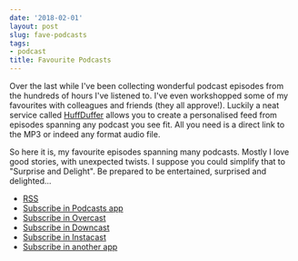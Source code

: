 ```yaml
---
date: '2018-02-01'
layout: post
slug: fave-podcasts
tags:
- podcast
title: Favourite Podcasts
---
```


Over the last while I've been collecting wonderful podcast episodes from the hundreds of hours I've listened to. I've even workshopped some of my favourites with colleagues and friends (they all approve!). Luckily a neat service called [HuffDuffer](https://huffduffer.com/) allows you to create a personalised feed from episodes spanning any podcast you see fit. All you need is a direct link to the MP3 or indeed any format audio file.

So here it is, my favourite episodes spanning many podcasts. Mostly I love good stories, with unexpected twists. I suppose you could simplify that to "Surprise and Delight". Be prepared to be entertained, surprised and delighted...


* [RSS](https://huffduffer.com/dueyfinster/tags/mustlisten/rss)
* [Subscribe in Podcasts app](pcast://huffduffer.com/dueyfinster/tags/mustlisten/rss)
* [Subscribe in Overcast](overcast://huffduffer.com/dueyfinster/tags/mustlisten/rss)
* [Subscribe in Downcast](downcast://huffduffer.com/dueyfinster/tags/mustlisten/rss)
* [Subscribe in Instacast](instacast://huffduffer.com/dueyfinster/tags/mustlisten/rss)
* [Subscribe in another app](podcast://huffduffer.com/dueyfinster/tags/mustlisten/rss)